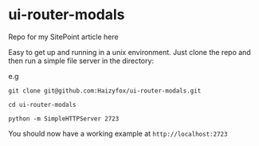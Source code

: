 ui-router-modals
================

Repo for my SitePoint article here <link pending>

Easy to get up and running in a unix environment.
Just clone the repo and then run a simple file server in the directory:

e.g

```
git clone git@github.com:Haizyfox/ui-router-modals.git

cd ui-router-modals

python -m SimpleHTTPServer 2723
```

You should now have a working example at `http://localhost:2723`

